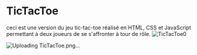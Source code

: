 # TicTacToe
ceci est une version du jeu tic-tac-toe réalisé en HTML, CSS et JavaScript permettant à deux joueurs de se s'affronter à tour de rôle.
![TicTacToe0](https://github.com/user-attachments/assets/597af59c-4025-486c-b590-8f07e42c8ad7)

![Uploading TicTacToe.png…]()

